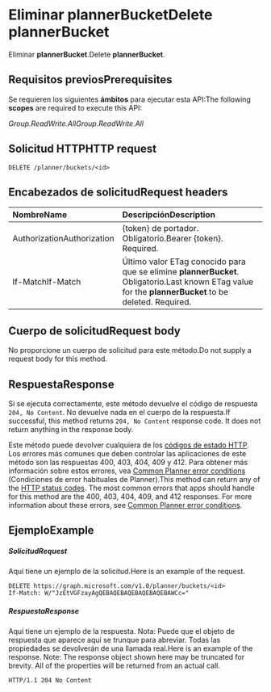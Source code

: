 # <a name="delete-plannerbucket"></a><span data-ttu-id="eca68-101">Eliminar plannerBucket</span><span class="sxs-lookup"><span data-stu-id="eca68-101">Delete plannerBucket</span></span>

<span data-ttu-id="eca68-102">Eliminar **plannerBucket**.</span><span class="sxs-lookup"><span data-stu-id="eca68-102">Delete **plannerBucket**.</span></span>
## <a name="prerequisites"></a><span data-ttu-id="eca68-103">Requisitos previos</span><span class="sxs-lookup"><span data-stu-id="eca68-103">Prerequisites</span></span>
<span data-ttu-id="eca68-104">Se requieren los siguientes **ámbitos** para ejecutar esta API:</span><span class="sxs-lookup"><span data-stu-id="eca68-104">The following **scopes** are required to execute this API:</span></span> 

<span data-ttu-id="eca68-105">*Group.ReadWrite.All*</span><span class="sxs-lookup"><span data-stu-id="eca68-105">*Group.ReadWrite.All*</span></span>

## <a name="http-request"></a><span data-ttu-id="eca68-106">Solicitud HTTP</span><span class="sxs-lookup"><span data-stu-id="eca68-106">HTTP request</span></span>
<!-- { "blockType": "ignored" } -->
```http
DELETE /planner/buckets/<id>
```
## <a name="request-headers"></a><span data-ttu-id="eca68-107">Encabezados de solicitud</span><span class="sxs-lookup"><span data-stu-id="eca68-107">Request headers</span></span>
| <span data-ttu-id="eca68-108">Nombre</span><span class="sxs-lookup"><span data-stu-id="eca68-108">Name</span></span>       | <span data-ttu-id="eca68-109">Descripción</span><span class="sxs-lookup"><span data-stu-id="eca68-109">Description</span></span>|
|:---------------|:----------|
| <span data-ttu-id="eca68-110">Authorization</span><span class="sxs-lookup"><span data-stu-id="eca68-110">Authorization</span></span>  | <span data-ttu-id="eca68-p101">{token} de portador. Obligatorio.</span><span class="sxs-lookup"><span data-stu-id="eca68-p101">Bearer {token}. Required.</span></span> |
| <span data-ttu-id="eca68-113">If-Match</span><span class="sxs-lookup"><span data-stu-id="eca68-113">If-Match</span></span>  | <span data-ttu-id="eca68-p102">Último valor ETag conocido para que se elimine **plannerBucket**. Obligatorio.</span><span class="sxs-lookup"><span data-stu-id="eca68-p102">Last known ETag value for the **plannerBucket** to be deleted. Required.</span></span>|

## <a name="request-body"></a><span data-ttu-id="eca68-116">Cuerpo de solicitud</span><span class="sxs-lookup"><span data-stu-id="eca68-116">Request body</span></span>
<span data-ttu-id="eca68-117">No proporcione un cuerpo de solicitud para este método.</span><span class="sxs-lookup"><span data-stu-id="eca68-117">Do not supply a request body for this method.</span></span>

## <a name="response"></a><span data-ttu-id="eca68-118">Respuesta</span><span class="sxs-lookup"><span data-stu-id="eca68-118">Response</span></span>

<span data-ttu-id="eca68-p103">Si se ejecuta correctamente, este método devuelve el código de respuesta `204, No Content`. No devuelve nada en el cuerpo de la respuesta.</span><span class="sxs-lookup"><span data-stu-id="eca68-p103">If successful, this method returns `204, No Content` response code. It does not return anything in the response body.</span></span>

<span data-ttu-id="eca68-p104">Este método puede devolver cualquiera de los [códigos de estado HTTP](../../../concepts/errors.md). Los errores más comunes que deben controlar las aplicaciones de este método son las respuestas 400, 403, 404, 409 y 412. Para obtener más información sobre estos errores, vea [Common Planner error conditions](../resources/planner_overview.md#common-planner-error-conditions) (Condiciones de error habituales de Planner).</span><span class="sxs-lookup"><span data-stu-id="eca68-p104">This method can return any of the [HTTP status codes](../../../concepts/errors.md). The most common errors that apps should handle for this method are the 400, 403, 404, 409, and 412 responses. For more information about these errors, see [Common Planner error conditions](../resources/planner_overview.md#common-planner-error-conditions).</span></span>

## <a name="example"></a><span data-ttu-id="eca68-124">Ejemplo</span><span class="sxs-lookup"><span data-stu-id="eca68-124">Example</span></span>
##### <a name="request"></a><span data-ttu-id="eca68-125">Solicitud</span><span class="sxs-lookup"><span data-stu-id="eca68-125">Request</span></span>
<span data-ttu-id="eca68-126">Aquí tiene un ejemplo de la solicitud.</span><span class="sxs-lookup"><span data-stu-id="eca68-126">Here is an example of the request.</span></span>
<!-- {
  "blockType": "request",
  "name": "delete_plannerbucket"
}-->
```http
DELETE https://graph.microsoft.com/v1.0/planner/buckets/<id>
If-Match: W/"JzEtVGFzayAgQEBAQEBAQEBAQEBAQEBAWCc="
```
##### <a name="response"></a><span data-ttu-id="eca68-127">Respuesta</span><span class="sxs-lookup"><span data-stu-id="eca68-127">Response</span></span>
<span data-ttu-id="eca68-p105">Aquí tiene un ejemplo de la respuesta. Nota: Puede que el objeto de respuesta que aparece aquí se trunque para abreviar. Todas las propiedades se devolverán de una llamada real.</span><span class="sxs-lookup"><span data-stu-id="eca68-p105">Here is an example of the response. Note: The response object shown here may be truncated for brevity. All of the properties will be returned from an actual call.</span></span>
<!-- {
  "blockType": "response",
  "truncated": true
} -->
```http
HTTP/1.1 204 No Content
```

<!-- uuid: 8fcb5dbc-d5aa-4681-8e31-b001d5168d79
2015-10-25 14:57:30 UTC -->
<!-- {
  "type": "#page.annotation",
  "description": "Delete plannerBucket",
  "keywords": "",
  "section": "documentation",
  "tocPath": ""
}-->
